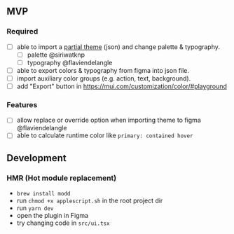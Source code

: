 ## MVP

### Required

- [ ] able to import a [partial theme](https://mui.com/customization/default-theme/#main-content) (json) and change palette & typography.
  - [ ] palette @siriwatknp
  - [ ] typography @flaviendelangle
- [ ] able to export colors & typography from figma into json file.
- [ ] import auxiliary color groups (e.g. action, text, background).
- [ ] add "Export" button in https://mui.com/customization/color/#playground

### Features

- [ ] allow replace or override option when importing theme to figma @flaviendelangle
- [ ] able to calculate runtime color like `primary: contained hover`

## Development

### HMR (Hot module replacement)

- `brew install modd`
- run `chmod +x applescript.sh` in the root project dir
- run `yarn dev`
- open the plugin in Figma
- try changing code in `src/ui.tsx`

